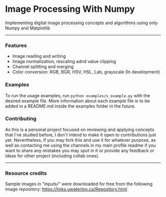 # Image Processing With Numpy
Implementing digital image processing concepts and algorithms using only Numpy and Matplotlib

***

### Features
- Image reading and writing
- Image normalization, rescaling adnd value clipping
- Channel splitting and merging
- Color conversion: RGB, BGR, HSV, HSL, Lab, grayscale (In development) 


### Examples
To run the usage examples, run ```python examples/x_example.py``` with the desired example file.
More information about each example file is to be added in a README.md inside the examples folder in the future.


### Contributing
As this is a personal project focused on reviewing and applying concepts that I've studied before,
I don't intend to make it open to contributions just yet. Nevertheless, if you may fork this and use it
for whatever purpose, as well as contacting me using the channels in my main profile readme if you want to 
share any mistakes you may spot in it or provide any feedback or ideas for other project (including collab ones).

***

### Resource credits
Sample images in "inputs/" were downloaded for free from the following image repository: https://links.uwaterloo.ca/Repository.html